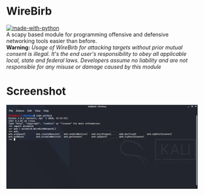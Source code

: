 # WireBirb
[![made-with-python](https://img.shields.io/badge/Made%20with-Python-1f425f.svg)](https://www.python.org/)<br>
A scapy based module for programming offensive and defensive networking tools easier than before.<br>
<b> Warning:</b><i> Usage of WireBirb for attacking targets without prior mutual consent is illegal. It's the end user's responsibility to obey all applicable local, state and federal laws. Developers assume no liability and are not responsible for any misuse or damage caused by this module </i>

# Screenshot
![Screen](Screenshot.png)
